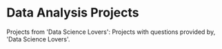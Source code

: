 # Data Analysis Projects

Projects from 'Data Science Lovers': Projects with questions provided by, 'Data Science Lovers'.

